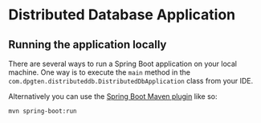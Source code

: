 # Distributed Database Application

## Running the application locally

There are several ways to run a Spring Boot application on your local machine. One way is to execute the `main` method in the `com.dpgten.distributeddb.DistributedDbApplication` class from your IDE.

Alternatively you can use the [Spring Boot Maven plugin](https://docs.spring.io/spring-boot/docs/current/reference/html/build-tool-plugins-maven-plugin.html) like so:

```shell
mvn spring-boot:run
```
